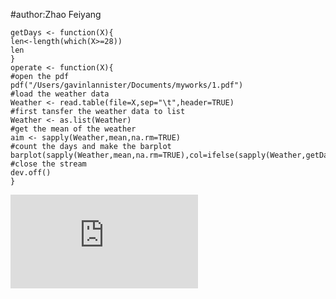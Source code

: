 #author:Zhao Feiyang



	getDays <- function(X){
	len<-length(which(X>=28))
	len
	}
	operate <- function(X){
	#open the pdf
	pdf("/Users/gavinlannister/Documents/myworks/1.pdf")
	#load the weather data
	Weather <- read.table(file=X,sep="\t",header=TRUE)
	#first tansfer the weather data to list
	Weather <- as.list(Weather)
	#get the mean of the weather
	aim <- sapply(Weather,mean,na.rm=TRUE)
	#count the days and make the barplot
	barplot(sapply(Weather,mean,na.rm=TRUE),col=ifelse(sapply(Weather,getDays)>7,"red",0))
	#close the stream
	dev.off()
	}

![result](https://github.com/GavinHarbus/mycode/1.pdf)
